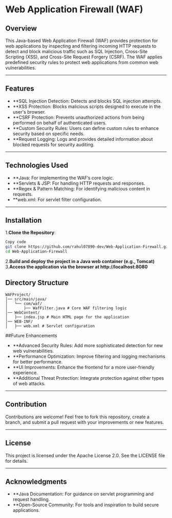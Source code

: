 # Web Application Firewall (WAF)

## Overview
This Java-based Web Application Firewall (WAF) provides protection for web applications by inspecting and filtering incoming HTTP requests to detect and block malicious traffic such as SQL Injection, Cross-Site Scripting (XSS), and Cross-Site Request Forgery (CSRF). The WAF applies predefined security rules to protect web applications from common web vulnerabilities.

---

## Features
- **SQL Injection Detection: Detects and blocks SQL injection attempts.
- **XSS Protection: Blocks malicious scripts designed to execute in the user's browser.
- **CSRF Protection: Prevents unauthorized actions from being performed on behalf of authenticated users.
- **Custom Security Rules: Users can define custom rules to enhance security based on specific needs.
- **Request Logging: Logs and provides detailed information about blocked requests for security auditing.
  
---

## Technologies Used
- **Java: For implementing the WAF’s core logic.
- **Servlets & JSP: For handling HTTP requests and responses.
- **Regex & Pattern Matching: For identifying malicious content in requests.
- **web.xml: For servlet filter configuration.

---

## Installation
1.**Clone the Repository**:

 ```bash
Copy code
git clone https://github.com/rahul07890-dev/Web-Application-Firewall.git
cd Web-Application-Firewall
```
2.**Build and deploy the project in a Java web container (e.g., Tomcat)**
3.**Access the application via the browser at http://localhost:8080**

## Directory Structure
```
WAFProject/
│── src/main/java/
│   └── com/waf/
│       ├── WafFilter.java # Core WAF filtering logic
│── WebContent/
│   ├── index.jsp # Main HTML page for the application
│── WEB-INF/
│   ├── web.xml # Servlet configuration

```

##Future Enhancements
- **Advanced Security Rules: Add more sophisticated detection for new web vulnerabilities.
- **Performance Optimization: Improve filtering and logging mechanisms for better performance.
- **UI Improvements: Enhance the frontend for a more user-friendly experience.
- **Additional Threat Protection: Integrate protection against other types of web attacks.

---

## Contribution
Contributions are welcome! Feel free to fork this repository, create a branch, and submit a pull request with your improvements or new features.

---

## License
This project is licensed under the Apache License 2.0. See the LICENSE file for details.

---

## Acknowledgments
- **Java Documentation: For guidance on servlet programming and request handling.
- **Open-Source Community: For tools and inspiration to build secure applications.

